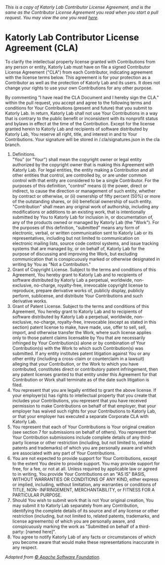 *This is a copy of Katorly Lab Contributor License Agreement, and is the same as the Contributor License Agreement you read when you start a pull request. You may view the one you read [here](https://github.com/katorlys/.github/blob/main/.github/cla.md).*  


# Katorly Lab Contributor License Agreement (CLA)

To clarify the intellectual property license granted with Contributions from any person or entity, Katorly Lab must have on file a signed Contributor License Agreement ("CLA") from each Contributor, indicating agreement with the license terms below. This agreement is for your protection as a Contributor as well as the protection of Katorly Lab and its users. It does not change your rights to use your own Contributions for any other purpose.  
  
By commenting "I have read the CLA Document and I hereby sign the CLA." within the pull request, you accept and agree to the following terms and conditions for Your Contributions (present and future) that you submit to Katorly Lab. In return, Katorly Lab shall not use Your Contributions in a way that is contrary to the public benefit or inconsistent with its nonprofit status and bylaws in effect at the time of the Contribution. Except for the license granted herein to Katorly Lab and recipients of software distributed by Katorly Lab, You reserve all right, title, and interest in and to Your Contributions. Your signature will be stored in /.cla/signatures.json in the cla branch.  
  
1. Definitions.  
 "You" (or "Your") shall mean the copyright owner or legal entity authorized by the copyright owner that is making this Agreement with Katorly Lab. For legal entities, the entity making a Contribution and all other entities that control, are controlled by, or are under common control with that entity are considered to be a single Contributor. For the purposes of this definition, "control" means (i) the power, direct or indirect, to cause the direction or management of such entity, whether by contract or otherwise, or (ii) ownership of fifty percent (50%) or more of the outstanding shares, or (iii) beneficial ownership of such entity. "Contribution" shall mean any original work of authorship, including any modifications or additions to an existing work, that is intentionally submitted by You to Katorly Lab for inclusion in, or documentation of, any of the products owned or managed by Katorly Lab (the "Work"). For the purposes of this definition, "submitted" means any form of electronic, verbal, or written communication sent to Katorly Lab or its representatives, including but not limited to communication on electronic mailing lists, source code control systems, and issue tracking systems that are managed by, or on behalf of, Katorly Lab for the purpose of discussing and improving the Work, but excluding communication that is conspicuously marked or otherwise designated in writing by You as "Not a Contribution."  
2. Grant of Copyright License. Subject to the terms and conditions of this Agreement, You hereby grant to Katorly Lab and to recipients of software distributed by Katorly Lab a perpetual, worldwide, non-exclusive, no-charge, royalty-free, irrevocable copyright license to reproduce, prepare derivative works of, publicly display, publicly perform, sublicense, and distribute Your Contributions and such derivative works.  
3. Grant of Patent License. Subject to the terms and conditions of this Agreement, You hereby grant to Katorly Lab and to recipients of software distributed by Katorly Lab a perpetual, worldwide, non-exclusive, no-charge, royalty-free, irrevocable (except as stated in this section) patent license to make, have made, use, offer to sell, sell, import, and otherwise transfer the Work, where such license applies only to those patent claims licensable by You that are necessarily infringed by Your Contribution(s) alone or by combination of Your Contribution(s) with the Work to which such Contribution(s) was submitted. If any entity institutes patent litigation against You or any other entity (including a cross-claim or counterclaim in a lawsuit) alleging that your Contribution, or the Work to which you have contributed, constitutes direct or contributory patent infringement, then any patent licenses granted to that entity under this Agreement for that Contribution or Work shall terminate as of the date such litigation is filed.  
4. You represent that you are legally entitled to grant the above license. If your employer(s) has rights to intellectual property that you create that includes your Contributions, you represent that you have received permission to make Contributions on behalf of that employer, that your employer has waived such rights for your Contributions to Katorly Lab, or that your employer has executed a separate Corporate CLA with Katorly Lab.  
5. You represent that each of Your Contributions is Your original creation (see section 7 for submissions on behalf of others). You represent that Your Contribution submissions include complete details of any third-party license or other restriction (including, but not limited to, related patents and trademarks) of which you are personally aware and which are associated with any part of Your Contributions.  
6. You are not expected to provide support for Your Contributions, except to the extent You desire to provide support. You may provide support for free, for a fee, or not at all. Unless required by applicable law or agreed to in writing, You provide Your Contributions on an "AS IS" BASIS, WITHOUT WARRANTIES OR CONDITIONS OF ANY KIND, either express or implied, including, without limitation, any warranties or conditions of TITLE, NON- INFRINGEMENT, MERCHANTABILITY, or FITNESS FOR A PARTICULAR PURPOSE.  
7. Should You wish to submit work that is not Your original creation, You may submit it to Katorly Lab separately from any Contribution, identifying the complete details of its source and of any license or other restriction (including, but not limited to, related patents, trademarks, and license agreements) of which you are personally aware, and conspicuously marking the work as "Submitted on behalf of a third-party: [named here]".  
8. You agree to notify Katorly Lab of any facts or circumstances of which you become aware that would make these representations inaccurate in any respect.  
  
  
*Adapted from [© Apache Software Foundation](http://www.apache.org/licenses).*